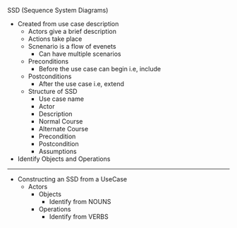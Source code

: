 SSD (Sequence System Diagrams)
- Created from use case description
	- Actors give a brief description
	- Actions take place
	- Scnenario is a flow of evenets
		- Can have multiple scenarios
	- Preconditions
		- Before the use case can begin i.e, include
	- Postconditions
		- After the use case i.e, extend
	- Structure of SSD 
		- Use case name
		- Actor
		- Description
		- Normal Course
		- Alternate Course
		- Precondition
		- Postcondition
		- Assumptions
- Identify Objects and Operations

---
- Constructing an SSD from a UseCase
	- Actors
		- Objects
			- Identify from NOUNS
		- Operations
			- Identify from VERBS